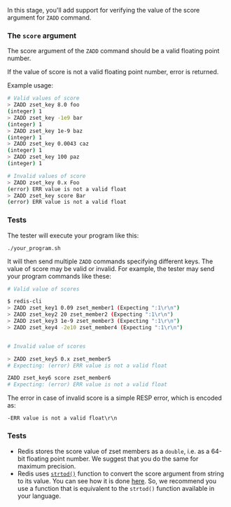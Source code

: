 In this stage, you'll add support for verifying the value of the score argument for `ZADD` command.

### The `score` argument

The score argument of the `ZADD` command should be a valid floating point number.

If the value of score is not a valid floating point number, error is returned.

Example usage:

```bash
# Valid values of score
> ZADD zset_key 8.0 foo
(integer) 1
> ZADD zset_key -1e9 bar
(integer) 1
> ZADD zset_key 1e-9 baz
(integer) 1
> ZADD zset_key 0.0043 caz
(integer) 1
> ZADD zset_key 100 paz
(integer) 1

# Invalid values of score
> ZADD zset_key 0.x Foo
(error) ERR value is not a valid float
> ZADD zset_key score Bar
(error) ERR value is not a valid float
```


### Tests

The tester will execute your program like this:

```
./your_program.sh
```

It will then send multiple `ZADD` commands specifying different keys. The value of score may be valid or invalid. For example, the tester may send your program commands like these:

```bash
# Valid value of scores

$ redis-cli
> ZADD zset_key1 0.09 zset_member1 (Expecting ":1\r\n")
> ZADD zset_key2 20 zset_member2 (Expecting ":1\r\n")
> ZADD zset_key3 1e-9 zset_member3 (Expecting ":1\r\n")
> ZADD zset_key4 -2e10 zset_member4 (Expecting ":1\r\n")


# Invalid value of scores

> ZADD zset_key5 0.x zset_member5
# Expecting: (error) ERR value is not a valid float

ZADD zset_key6 score zset_member6
# Expecting: (error) ERR value is not a valid float
```

The error in case of invalid score is a simple RESP error, which is encoded as:
```
-ERR value is not a valid float\r\n
```

### Tests
- Redis stores the score value of zset members as a `double`, i.e. as a 64-bit floating point number. We suggest that you do the same for maximum precision.
- Redis uses [`strtod()`](https://man7.org/linux/man-pages/man3/strtod.3.html) function to convert the score argument from string to its value. You can see how it is done [here](https://github.com/redis/redis/blob/db4fc2a83309bf8b65e25deedfac0ff71d67e4b8/tests/modules/zset.c#L37). So, we recommend you use a function that is equivalent to the `strtod()` function available in your language.
